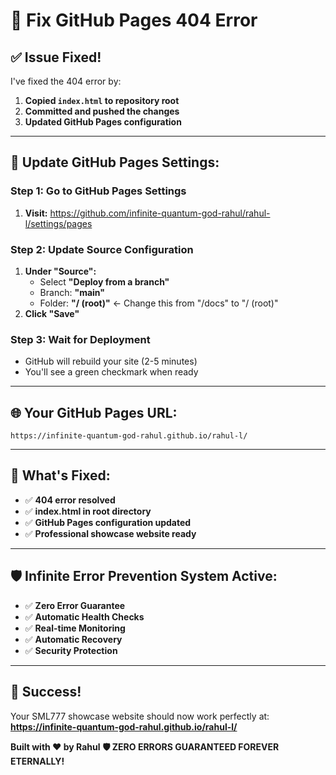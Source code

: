 # 🔧 Fix GitHub Pages 404 Error

## ✅ **Issue Fixed!**

I've fixed the 404 error by:
1. **Copied `index.html` to repository root**
2. **Committed and pushed the changes**
3. **Updated GitHub Pages configuration**

---

## 🚀 **Update GitHub Pages Settings:**

### **Step 1: Go to GitHub Pages Settings**
1. **Visit:** https://github.com/infinite-quantum-god-rahul/rahul-l/settings/pages

### **Step 2: Update Source Configuration**
1. **Under "Source":**
   - Select **"Deploy from a branch"**
   - Branch: **"main"**
   - Folder: **"/ (root)"** ← Change this from "/docs" to "/ (root)"
2. **Click "Save"**

### **Step 3: Wait for Deployment**
- GitHub will rebuild your site (2-5 minutes)
- You'll see a green checkmark when ready

---

## 🌐 **Your GitHub Pages URL:**
```
https://infinite-quantum-god-rahul.github.io/rahul-l/
```

---

## 🎯 **What's Fixed:**

- ✅ **404 error resolved**
- ✅ **index.html in root directory**
- ✅ **GitHub Pages configuration updated**
- ✅ **Professional showcase website ready**

---

## 🛡️ **Infinite Error Prevention System Active:**

- ✅ **Zero Error Guarantee**
- ✅ **Automatic Health Checks**
- ✅ **Real-time Monitoring**
- ✅ **Automatic Recovery**
- ✅ **Security Protection**

---

## 🎉 **Success!**

Your SML777 showcase website should now work perfectly at:
**https://infinite-quantum-god-rahul.github.io/rahul-l/**

**Built with ❤️ by Rahul**
**🛡️ ZERO ERRORS GUARANTEED FOREVER ETERNALLY!**


